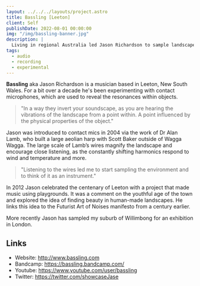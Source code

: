 ```yaml
---
layout: ../../../layouts/project.astro
title: Bassling [Leeton]
client: Self
publishDate: 2022-08-01 00:00:00
img: "/img/bassling-banner.jpg"
description: |
  Living in regional Australia led Jason Richardson to sample landscapes instead of records.
tags:
  - audio
  - recording
  - experimental
---
```


**Bassling** aka Jason Richardson is a musician based in Leeton, New South Wales. For a bit over a decade he's been experimenting with contact microphones, which are used to reveal the resonances within objects. 

> "In a way they invert your soundscape, as you are hearing the vibrations of the landscape from a point within. A point influenced by the physical properties of the object."

Jason was introduced to contact mics in 2004 via the work of Dr Alan Lamb, who built a large aeolian harp with Scott Baker outside of Wagga Wagga. The large scale of Lamb’s wires magnify the landscape and encourage close listening, as the constantly shifting harmonics respond to wind and temperature and more.

> "Listening to the wires led me to start sampling the environment and to think of it as an instrument."

In 2012 Jason celebrated the centenary of Leeton with a project that made music using playgrounds. It was a comment on the youthful age of the town and explored the idea of finding beauty in human-made landscapes. He links this idea to the Futurist Art of Noises manifesto from a century earlier.

More recently Jason has sampled my suburb of Willimbong for an exhibition in London.

## Links
 - Website: http://www.bassling.com
 - Bandcamp: https://bassling.bandcamp.com/
 - Youtube: https://www.youtube.com/user/bassling
 - Twitter: https://twitter.com/showcaseJase
